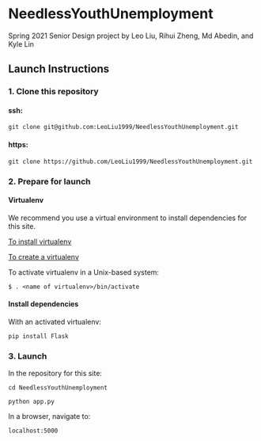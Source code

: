 # NeedlessYouthUnemployment
Spring 2021 Senior Design project by Leo Liu, Rihui Zheng, Md Abedin, and Kyle Lin

## Launch Instructions

### 1. Clone this repository

#### ssh:

`git clone git@github.com:LeoLiu1999/NeedlessYouthUnemployment.git`

#### https:

`git clone https://github.com/LeoLiu1999/NeedlessYouthUnemployment.git`

### 2. Prepare for launch

#### Virtualenv

We recommend you use a virtual environment to install dependencies for this site.

[To install virtualenv](https://virtualenv.pypa.io/en/latest/installation.html)

[To create a virtualenv](https://virtualenv.pypa.io/en/latest/user_guide.html)

To activate virtualenv in a Unix-based system:

`$ . <name of virtualenv>/bin/activate`

#### Install dependencies

With an activated virtualenv:

`pip install Flask`

### 3. Launch

In the repository for this site:

`cd NeedlessYouthUnemployment`

`python app.py`

In a browser, navigate to:

`localhost:5000`
